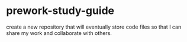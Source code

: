 # prework-study-guide
 create a new repository that will eventually store code files so that I can share my work and collaborate with others.
